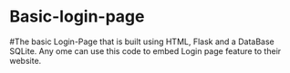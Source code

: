 # Basic-login-page

#The basic Login-Page that is built using HTML, Flask and a DataBase SQLite. Any ome can use this code to embed Login page feature to their website.
